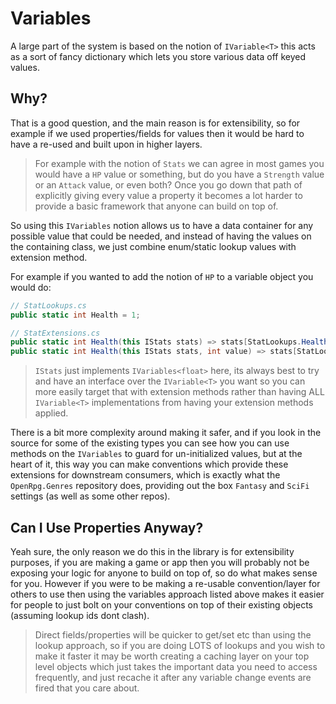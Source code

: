 # Variables

A large part of the system is based on the notion of `IVariable<T>` this acts as a sort of fancy dictionary which lets you store various data off keyed values.

## Why?
That is a good question, and the main reason is for extensibility, so for example if we used properties/fields for values then it would be hard to have a re-used and built upon in higher layers.

> For example with the notion of `Stats` we can agree in most games you would have a `HP` value or something, but do you have a `Strength` value or an `Attack` value, or even both? Once you go down that path of explicitly giving every value a property it becomes a lot harder to provide a basic framework that anyone can build on top of.

So using this `IVariables` notion allows us to have a data container for any possible value that could be needed, and instead of having the values on the containing class, we just combine enum/static lookup values with extension method.

For example if you wanted to add the notion of `HP` to a variable object you would do:
```csharp
// StatLookups.cs
public static int Health = 1;

// StatExtensions.cs
public static int Health(this IStats stats) => stats[StatLookups.Health];
public static int Health(this IStats stats, int value) => stats[StatLookups.Health] = value;
```

> `IStats` just implements `IVariables<float>` here, its always best to try and have an interface over the `IVariable<T>` you want so you can more easily target that with extension methods rather than having ALL `IVariable<T>` implementations from having your extension methods applied.

There is a bit more complexity around making it safer, and if you look in the source for some of the existing types you can see how you can use methods on the `IVariables` to guard for un-initialized values, but at the heart of it, this way you can make conventions which provide these extensions for downstream consumers, which is exactly what the `OpenRpg.Genres` repository does, providing out the box `Fantasy` and `SciFi` settings (as well as some other repos).

## Can I Use Properties Anyway?

Yeah sure, the only reason we do this in the library is for extensibility purposes, if you are making a game or app then you will probably not be exposing your logic for anyone to build on top of, so do what makes sense for you. However if you were to be making a re-usable convention/layer for others to use then using the variables approach listed above makes it easier for people to just bolt on your conventions on top of their existing objects (assuming lookup ids dont clash).

> Direct fields/properties will be quicker to get/set etc than using the lookup approach, so if you are doing LOTS of lookups and you wish to make it faster it may be worth creating a caching layer on your top level objects which just takes the important data you need to access frequently, and just recache it after any variable change events are fired that you care about.